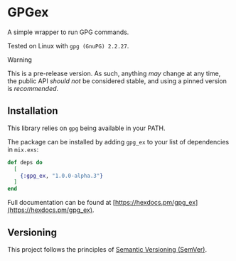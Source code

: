 # GPGex

A simple wrapper to run GPG commands.

Tested on Linux with `gpg (GnuPG) 2.2.27`.

> [!WARNING]  
> This is a pre-release version. As such, anything _may_ change
> at any time, the public API _should not_ be considered stable,
> and using a pinned version is _recommended_.

## Installation

This library relies on `gpg` being available in your PATH.

The package can be installed by adding `gpg_ex` to your list of dependencies in `mix.exs`:

```elixir
def deps do
  [
    {:gpg_ex, "1.0.0-alpha.3"}
  ]
end
```

Full documentation can be found at [https://hexdocs.pm/gpg_ex](https://hexdocs.pm/gpg_ex).

## Versioning

This project follows the principles of [Semantic Versioning (SemVer)](https://semver.org/).
